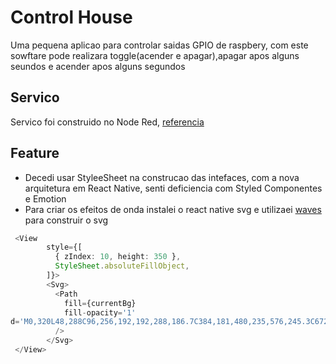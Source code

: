 # Control House
Uma pequena aplicao para controlar saidas GPIO de raspbery, com este sowftare pode realizara toggle(acender e apagar),apagar apos alguns seundos e acender apos alguns segundos


## Servico
Servico foi construido no Node Red, [referencia](https://github.com/kenjimaeda54/control-house-node-red)

## Feature
- Decedi usar StyleeSheet na construcao das intefaces, com a nova arquitetura em React Native, senti deficiencia com Styled Componentes e Emotion
- Para criar os efeitos de onda instalei o react native svg e utilizaei [waves](https://getwaves.io/) para construir o svg

```typescript
 <View
        style={[
          { zIndex: 10, height: 350 },
          StyleSheet.absoluteFillObject,
        ]}>
        <Svg>
          <Path
            fill={currentBg}
            fill-opacity='1'
d='M0,320L48,288C96,256,192,192,288,186.7C384,181,480,235,576,245.3C672,256,768,224,864,176C960,128,1056,64,1152,37.3C1248,11,1344,21,1392,26.7L1440,32L1440,0L1392,0C1344,0,1248,0,1152,0C1056,0,960,0,864,0C768,0,672,0,576,0C480,0,384,0,288,0C192,0,96,0,48,0L0,0Z'
          />
        </Svg>
 </View>


```
